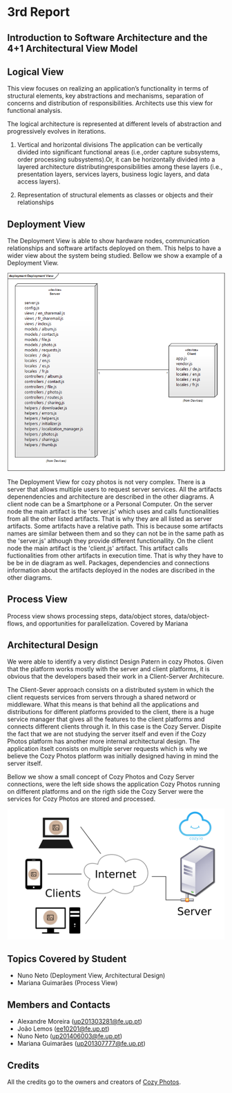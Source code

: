 # 3rd Report
## Introduction to Software Architecture and the 4+1 Architectural View Model

## Logical View
This view focuses on realizing an application’s functionality in terms of structural elements, key abstractions and mechanisms, separation of concerns and distribution of responsibilities. Architects use this view for functional analysis.

The logical architecture is represented at different levels of abstraction and progressively evolves in iterations.

1. Vertical and horizontal divisions
 The application can be vertically divided into significant functional areas (i.e.,order capture subsystems, order processing subsystems).Or, it can be horizontally divided into a layered architecture distributingresponsibilities among these layers (i.e., presentation layers, services layers, business logic layers, and data access layers).

2. Representation of structural elements as classes or objects and their relationships

## Deployment View
The Deployment View is able to show hardware nodes, communication relationships and software artifacts deployed on them.
This helps to have a wider view about the system being studied.
Bellow we show a example of a Deployment View.

![Deployment View](https://github.com/Mosaal/cozy-photos/blob/master/ESOF/3rd-Report/deployment.bmp?raw=true "Deployment View")

The Deployment View for cozy photos is not very complex. There is a server that allows multiple users to request server services.
All the artifacts depenendencies and architecture are described in the other diagrams. 
A client node can be a Smartphone or a Personal Computer.
On the server node the main artifact is the 'server.js' which uses and calls functionalities from all the other listed artifacts. That is why they are all listed as server artifacts. Some artifacts have a relative path. This is because some artifacts names are similar between them and so they can not be in the same path as the 'server.js' although they provide different functionallity.
On the client node the main artifact is the 'client.js' artifact. This artifact calls fuctionalities from other artifacts in execution time. That is why they have to be be in de diagram as well. Packages, dependencies and connections information about the artifacts deployed in the nodes are discribed in the other diagrams.

## Process View

Process view shows processing steps, data/object stores, data/object-flows, and opportunities for parallelization.
Covered by Mariana

## Architectural Design

We were able to identify a very distinct Design Patern in cozy Photos.
Given that the platform works mostly with the server and client platforms, it is obvious that the developers based their work in a Client-Server Architecure.

The Client-Sever approach consists on a distributed system in which the client requests services from servers through a shared netword or middleware. What this means is that behind all the applications and distributions for different platforms provided to the client, there is a huge service manager that gives all the features to the client platforms and connects different clients through it. In this case is the Cozy Server. Dispite the fact that we are not studying the server itself and even if the Cozy Photos platform has another more internal architectural design. The application itselt consists on multiple server requests which is why we believe the Cozy Photos platform was initially designed having in mind the server itself.

Bellow we show a small concept of Cozy Photos and Cozy Server connections, were the left side shows the application Cozy Photos running on different platforms and on the rigth side the Cozy Server were the services for Cozy Photos are stored and processed.

![Client Server Approach](https://github.com/Mosaal/cozy-photos/blob/master/ESOF/3rd-Report/client-server.png?raw=true "Client Server Approach")

## Topics Covered by Student
- Nuno Neto (Deployment View, Architectural Design)
- Mariana Guimarães (Process View)

## Members and Contacts
- Alexandre Moreira (up201303281@fe.up.pt)
- João Lemos (ee10201@fe.up.pt)
- Nuno Neto (up201406003@fe.up.pt)
- Mariana Guimarães (up201307777@fe.up.pt)

## Credits
All the credits go to the owners and creators of [Cozy Photos](https://github.com/cozy/cozy-photos).
